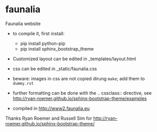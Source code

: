 faunalia
========

Faunalia website

* to compile it, first install:

  * pip install python-pip
  * pip install sphinx_bootstrap_theme

* Customized layout can be edited in _templates/layout.html
* css can be edited in _static/faunalia.css
* beware: images in css are not copied dirung ``make``; add them to `dummy.rst`
* further formatting can be done with the .. cssclass:: directive, see http://ryan-roemer.github.io/sphinx-bootstrap-theme/examples
* compiled in http://www2.faunalia.eu

Thanks Ryan Roemer and Russell Sim for http://ryan-roemer.github.io/sphinx-bootstrap-theme/
